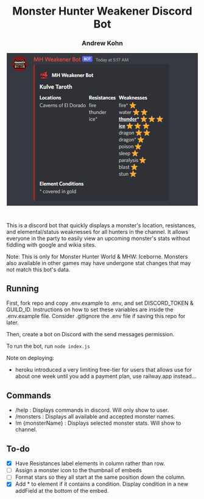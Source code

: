 <div align="center"><h1>Monster Hunter Weakener Discord Bot</h1></div>

<div align="center"><h3>Andrew Kohn</h3></div>

<div align="center"><img src="./assets/bot_example.png" /></div>

#

This is a discord bot that quickly displays a monster's location, resistances, and elemental/status weaknesses for all hunters in the channel. It allows everyone in the party to easily view an upcoming monster's stats without fiddling with google and wikia sites.

Note: This is only for Monster Hunter World & MHW: Iceborne. Monsters also available in other games may have undergone stat changes that may not match this bot's data.

## Running

First, fork repo and copy .env.example to .env, and set DISCORD_TOKEN & GUILD_ID. Instructions on how to set these variables are inside the .env.example file. Consider .gitignore the .env file if saving this repo for later.

Then, create a bot on Discord with the send messages permission.

<p>To run the bot, run <code>node index.js</code></p>

Note on deploying:
- heroku introduced a very limiting free-tier for users that allows use for about one week until you add a payment plan, use railway.app instead...

## Commands

- /help : Displays commands in discord. Will only show to user.
- /monsters : Displays all available and accepted monster names.
- !m {monsterName} : Displays selected monster stats. Will show to channel.

## To-do

- [x] Have Resistances label elements in column rather than row.
- [ ] Assign a monster icon to the thumbnail of embeds
- [ ] Format stars so they all start at the same position down the column.
- [x] Add \* to element if it contains a condition. Display condition in a new addField at the bottom of the embed.
